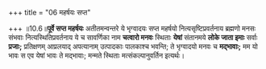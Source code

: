 +++
title = "06 महर्षयः सप्त"

+++
॥10.6॥**पूर्वे सप्त महर्षयः** अतीतमन्वन्तरे ये भृग्वादयः सप्त महर्षयो
नित्यसृष्टिप्रवर्तनाय ब्रह्मणो मनसः संभवाः नित्यस्थितिप्रवर्तनाय ये च
सावर्णिका नाम **चत्वारो मनवः** स्थिताः **येषां** संतानमये **लोके जाता
इमाः** सर्वाः **प्रजाः;** प्रतिक्षणम् आप्रलयाद् अपत्यानाम् उत्पादकाः
पालकाश्च भवन्ति; ते भृग्वादयो मनवः च **मद्भावाः;** मम यो भावः स एव येषां
भावः ते मद्भावाः; मन्मते स्थिताः मत्संकल्पानुवर्तिन इत्यर्थः।
